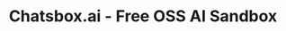 ---
title: "Chatsbox.ai - Free OSS AI Sandbox"
excerpt: "Open Source web application that shows multiple response possibilities from various AI models simultaneously"
categories:
  - projects
header:
  teaser: /assets/images/projects/chatsboxai.png
  image: /assets/images/projects/chatsboxai.png
priority: 0
link: https://chatsbox.ai
---